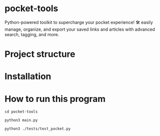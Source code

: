 # pocket-tools
Python-powered toolkit to supercharge your pocket experience! 🛠️ easily manage, organize, and export your saved links and articles with advanced search, tagging, and more.

# Project structure

# Installation

# How to run this program

```
cd pocket-tools
```
```
python3 main.py
```
```
python3 ./tests/test_pocket.py
```